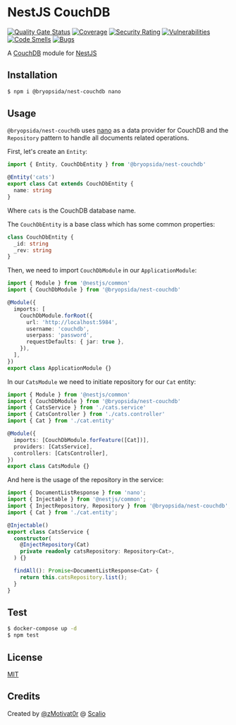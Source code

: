# NestJS CouchDB
[![Quality Gate Status](https://sonarcloud.io/api/project_badges/measure?project=bryopsida_nest-couchdb&metric=alert_status)](https://sonarcloud.io/summary/new_code?id=bryopsida_nest-couchdb) [![Coverage](https://sonarcloud.io/api/project_badges/measure?project=bryopsida_nest-couchdb&metric=coverage)](https://sonarcloud.io/summary/new_code?id=bryopsida_nest-couchdb) [![Security Rating](https://sonarcloud.io/api/project_badges/measure?project=bryopsida_nest-couchdb&metric=security_rating)](https://sonarcloud.io/summary/new_code?id=bryopsida_nest-couchdb) [![Vulnerabilities](https://sonarcloud.io/api/project_badges/measure?project=bryopsida_nest-couchdb&metric=vulnerabilities)](https://sonarcloud.io/summary/new_code?id=bryopsida_nest-couchdb) [![Code Smells](https://sonarcloud.io/api/project_badges/measure?project=bryopsida_nest-couchdb&metric=code_smells)](https://sonarcloud.io/summary/new_code?id=bryopsida_nest-couchdb) [![Bugs](https://sonarcloud.io/api/project_badges/measure?project=bryopsida_nest-couchdb&metric=bugs)](https://sonarcloud.io/summary/new_code?id=bryopsida_nest-couchdb)


A <a href="http://couchdb.apache.org/">CouchDB</a> module for <a href="https://nestjs.com/">NestJS</a>


## Installation

```bash
$ npm i @bryopsida/nest-couchdb nano
```

## Usage

`@bryopsida/nest-couchdb` uses [nano](https://www.npmjs.com/package/nano) as a data provider for CouchDB and the `Repository` pattern to handle all documents related operations.

First, let's create an `Entity`:

```typescript
import { Entity, CouchDbEntity } from '@bryopsida/nest-couchdb'

@Entity('cats')
export class Cat extends CouchDbEntity {
  name: string
}
```

Where `cats` is the CouchDB database name.

The `CouchDbEntity` is a base class which has some common properties:

```typescript
class CouchDbEntity {
  _id: string
  _rev: string
}
```

Then, we need to import `CouchDbModule` in our `ApplicationModule`:

```typescript
import { Module } from '@nestjs/common'
import { CouchDbModule } from '@bryopsida/nest-couchdb'

@Module({
  imports: [
    CouchDbModule.forRoot({
      url: 'http://localhost:5984',
      username: 'couchdb',
      userpass: 'password',
      requestDefaults: { jar: true },
    }),
  ],
})
export class ApplicationModule {}
```

In our `CatsModule` we need to initiate repository for our `Cat` entity:

```typescript
import { Module } from '@nestjs/common'
import { CouchDbModule } from '@bryopsida/nest-couchdb'
import { CatsService } from './cats.service'
import { CatsController } from './cats.controller'
import { Cat } from './cat.entity'

@Module({
  imports: [CouchDbModule.forFeature([Cat])],
  providers: [CatsService],
  controllers: [CatsController],
})
export class CatsModule {}
```

And here is the usage of the repository in the service:

```typescript
import { DocumentListResponse } from 'nano';
import { Injectable } from '@nestjs/common';
import { InjectRepository, Repository } from '@bryopsida/nest-couchdb';
import { Cat } from './cat.entity';

@Injectable()
export class CatsService {
  constructor(
    @InjectRepository(Cat)
    private readonly catsRepository: Repository<Cat>,
  ) {}

  findAll(): Promise<DocumentListResponse<Cat> {
    return this.catsRepository.list();
  }
}
```

## Test

```bash
$ docker-compose up -d
$ npm test
```

## License

[MIT](LICENSE)

## Credits

Created by [@zMotivat0r](https://github.com/zMotivat0r) @ [Scalio](https://scal.io/)
